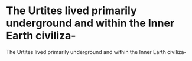 # The Urtites lived primarily underground and within the Inner Earth civiliza-

The Urtites lived primarily underground and within the Inner Earth civiliza-